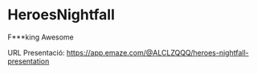 # HeroesNightfall
F***king Awesome

URL Presentació:
https://app.emaze.com/@ALCLZQQQ/heroes-nightfall-presentation
